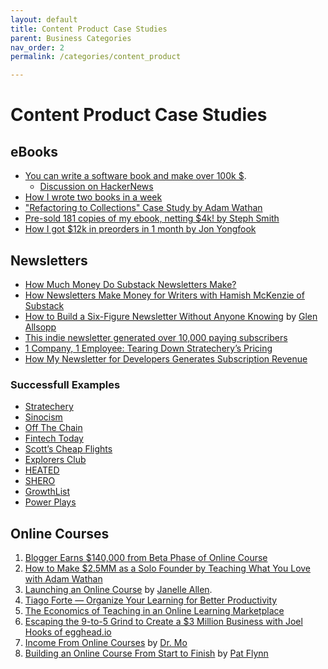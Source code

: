 ```yaml
---
layout: default
title: Content Product Case Studies
parent: Business Categories
nav_order: 2
permalink: /categories/content_product

---
```


# Content Product Case Studies

## eBooks

- [You can write a software book and make over 100k $](https://twitter.com/vlad_mihalcea/status/1282199525562753025). 
	- [Discussion on HackerNews](https://news.ycombinator.com/item?id=23818859)
- [How I wrote two books in a week](https://coding.napolux.com/how-i-wrote-two-books-in-a-week/)
- ["Refactoring to Collections" Case Study by Adam Wathan](https://medium.com/product-people/adams-100k-product-launch-bad6e73afbfe)
- [Pre-sold 181 copies of my ebook, netting $4k! by Steph Smith](https://www.indiehackers.com/product/blog-stephsmith-io/pre-sold-181-copies-of-my-ebook-netting-4k--MDYkDJu4BlOlKzpIwKI)
- [How I got $12k in preorders in 1 month by Jon Yongfook](https://blog.yongfook.com/how-i-got-12k-in-book-preorders-in-1-month.html)

## Newsletters

- [How Much Money Do Substack Newsletters Make?
](https://medium.com/substack-writing/how-much-money-do-substack-newsletters-make-e7a9603beb9)
- [How Newsletters Make Money for Writers with Hamish McKenzie of Substack](https://www.listennotes.com/podcasts/become-a-writer/how-newsletters-make-money-Em5H8OyCv-U/) 
- [How to Build a Six-Figure Newsletter Without Anyone Knowing](https://gaps.com/six-figure-newsletter) by [Glen Allsopp](https://twitter.com/ViperChill) 
- [This indie newsletter generated over 10,000 paying subscribers](https://www.listennotes.com/podcasts/the-business-of/this-indie-newsletter-6gxWpzKI7w8/) 
- [1 Company, 1 Employee: Tearing Down Stratechery’s Pricing](https://www.priceintelligently.com/blog/stratechery-pricing) 
- [How My Newsletter for Developers Generates Subscription Revenue](https://www.indiehackers.com/interview/how-my-newsletter-for-developers-generates-subscription-revenue-8fff929be1) 

### Successfull Examples

- [Stratechery](https://stratechery.com/)
- [Sinocism](https://sinocism.com/)
- [Off The Chain](https://pomp.substack.com/)
- [Fintech Today](https://fintechtoday.substack.com/)
- [Scott’s Cheap Flights](https://scottscheapflights.com/)
- [Explorers Club](https://craigmod.com/membership/)
- [HEATED](https://heated.world/)
- [SHERO](https://shero.substack.com/)
- [GrowthList](https://growthlist.co/pro)
- [Power Plays](https://www.powerplays.news/)


## Online Courses

1. [Blogger Earns $140,000 from Beta Phase of Online Course](https://www.listennotes.com/podcasts/side-hustle-school/961-blogger-earns-140000-VJk2_e6R51n/)
2. [How to Make $2.5MM as a Solo Founder by Teaching What You Love with Adam Wathan](https://www.indiehackers.com/podcast/098-adam-wathan-of-refactoring-ui) 
3. [Launching an Online Course](https://www.listennotes.com/podcasts/growth-marketing/157-launching-an-online-course-0D64jPxQA7J/) by [Janelle Allen](https://janelleallen.com/). 
4. [Tiago Forte — Organize Your Learning for Better Productivity](https://www.listennotes.com/podcasts/level-up-your/luyc-110-organize-your-cn35Oh2tzDP/) 
5. [The Economics of Teaching in an Online Learning Marketplace](https://medium.com/@courseography/the-economics-of-teaching-in-an-online-learning-marketplace-fce6780ac608)
6. [Escaping the 9-to-5 Grind to Create a $3 Million Business with Joel Hooks of egghead.io](https://www.listennotes.com/podcasts/the-indie-hackers/075-escaping-the-9-to-5-jpfHDPN9XBk/) 
7. [Income From Online Courses](https://www.listennotes.com/podcasts/digital-nomad/321-income-from-online-courses-3GXKNnPhZeq/) by [Dr. Mo](https://www.urgentcarecareer.com/) 
8. [Building an Online Course From Start to Finish](https://www.smartpassiveincome.com/podcasts/building-an-online-course-from-start-to-finish/) by [Pat Flynn](https://patflynn.com/)